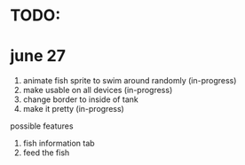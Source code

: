 # TODO:
# june 27
1. animate fish sprite to swim around randomly (in-progress)
2. make usable on all devices (in-progress)
3. change border to inside of tank
4. make it pretty (in-progress)

possible features
1. fish information tab
2. feed the fish